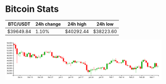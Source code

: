 # Bitcoin Stats

BTC/USDT|24h change|24h high|24h low|
|---|---|---|---|
|$39649.84|1.10%|$40292.44|$38223.60|

<img src="./chart.svg">
